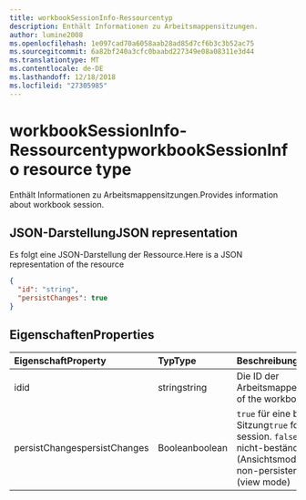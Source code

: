 ```yaml
---
title: workbookSessionInfo-Ressourcentyp
description: Enthält Informationen zu Arbeitsmappensitzungen.
author: lumine2008
ms.openlocfilehash: 1e097cad70a6058aab28ad85d7cf6b3c3b52ac75
ms.sourcegitcommit: 6a82bf240a3cfc0baabd227349e08a08311e3d44
ms.translationtype: MT
ms.contentlocale: de-DE
ms.lasthandoff: 12/18/2018
ms.locfileid: "27305985"
---
```

# <a name="workbooksessioninfo-resource-type"></a><span data-ttu-id="34ed7-103">workbookSessionInfo-Ressourcentyp</span><span class="sxs-lookup"><span data-stu-id="34ed7-103">workbookSessionInfo resource type</span></span>

<span data-ttu-id="34ed7-104">Enthält Informationen zu Arbeitsmappensitzungen.</span><span class="sxs-lookup"><span data-stu-id="34ed7-104">Provides information about workbook session.</span></span>


## <a name="json-representation"></a><span data-ttu-id="34ed7-105">JSON-Darstellung</span><span class="sxs-lookup"><span data-stu-id="34ed7-105">JSON representation</span></span>

<span data-ttu-id="34ed7-106">Es folgt eine JSON-Darstellung der Ressource.</span><span class="sxs-lookup"><span data-stu-id="34ed7-106">Here is a JSON representation of the resource</span></span>

<!-- {
  "blockType": "resource",
  "optionalProperties": [  ],
  "@odata.type": "microsoft.graph.workbookSessionInfo"
}-->

```json
{
  "id": "string",
  "persistChanges": true
}
```

## <a name="properties"></a><span data-ttu-id="34ed7-107">Eigenschaften</span><span class="sxs-lookup"><span data-stu-id="34ed7-107">Properties</span></span>

| <span data-ttu-id="34ed7-108">Eigenschaft</span><span class="sxs-lookup"><span data-stu-id="34ed7-108">Property</span></span> | <span data-ttu-id="34ed7-109">Typ</span><span class="sxs-lookup"><span data-stu-id="34ed7-109">Type</span></span>  | <span data-ttu-id="34ed7-110">Beschreibung</span><span class="sxs-lookup"><span data-stu-id="34ed7-110">Description</span></span>                               |
|:---------|:------|:------------------------------------------|
| <span data-ttu-id="34ed7-111">id</span><span class="sxs-lookup"><span data-stu-id="34ed7-111">id</span></span>  | <span data-ttu-id="34ed7-112">string</span><span class="sxs-lookup"><span data-stu-id="34ed7-112">string</span></span> | <span data-ttu-id="34ed7-113">Die ID der Arbeitsmappensitzung.</span><span class="sxs-lookup"><span data-stu-id="34ed7-113">Id of the workbook session.</span></span> |
| <span data-ttu-id="34ed7-114">persistChanges</span><span class="sxs-lookup"><span data-stu-id="34ed7-114">persistChanges</span></span> | <span data-ttu-id="34ed7-115">Boolean</span><span class="sxs-lookup"><span data-stu-id="34ed7-115">boolean</span></span> |  <span data-ttu-id="34ed7-116">`true` für eine beständige Sitzung</span><span class="sxs-lookup"><span data-stu-id="34ed7-116">`true` for persistent session.</span></span> <span data-ttu-id="34ed7-117">`false` für eine nicht-beständige Sitzung (Ansichtsmodus)</span><span class="sxs-lookup"><span data-stu-id="34ed7-117">`false` for non-persistent session (view mode)</span></span> |

